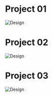 # Project 01
![Design](https://github.com/user-attachments/assets/c1cf90ae-fec1-4f44-9987-8f0979eb3808)

# Project 02
![Design](https://github.com/user-attachments/assets/4943d869-3000-4970-8460-827272803031)

# Project 03
![Design](https://github.com/user-attachments/assets/6cd6aaf1-3d46-4dfc-b726-00fbd84754ce)
